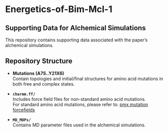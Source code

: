 # Energetics-of-Bim-Mcl-1

## Supporting Data for Alchemical Simulations

This repository contains supporting data associated with the paper’s alchemical simulations.

## Repository Structure

- **Mutations (A7S..Y21X6)**  
  Contain topologies and initial/final structures for amino acid mutations in both free and complex states.

- **`charmm.ff/`**  
  Includes force field files for non-standard amino acid mutations.  
  For standard amino acid mutations, please refer to: [pmx mutation forcefields](http://pmx.mpibpc.mpg.de/mutff45.tar.gz)

- **`MD_MDPs/`**  
  Contains MD parameter files used in the alchemical simulations.

